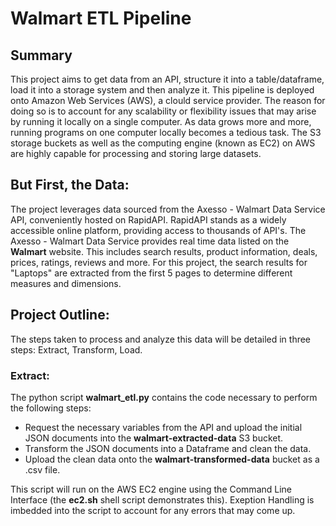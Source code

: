 # Walmart ETL Pipeline

## Summary
This project aims to get data from an API, structure it into a table/dataframe, load it into a storage system and then analyze it. This pipeline is deployed onto Amazon Web Services (AWS), a clould service provider. The reason for doing so is to account for any scalability or flexibility issues that may arise by running it locally on a single computer. As data  grows more and more, running programs on one computer locally becomes a tedious task. The S3 storage buckets as well as the computing engine (known as EC2) on AWS are highly capable for processing and storing large datasets.

## But First, the Data:
The project leverages data sourced from the Axesso - Walmart Data Service API, conveniently hosted on RapidAPI. RapidAPI stands as a widely accessible online platform, providing access to thousands of API's. 
The Axesso - Walmart Data Service provides real time data listed on the **Walmart** website. This includes search results, product information, deals, prices, ratings, reviews and more. For this project, the search results for "Laptops" are extracted from the first 5 pages to determine different measures and dimensions.

## Project Outline:
The steps taken to process and analyze this data will be detailed in three steps: Extract, Transform, Load.

### Extract:
The python script **walmart_etl.py** contains the code necessary to perform the following steps:
 * Request the necessary variables from the API and upload the initial JSON documents into the **walmart-extracted-data** S3 bucket.
 * Transform the JSON documents into a Dataframe and clean the data.
 * Upload the clean data onto the **walmart-transformed-data** bucket as a .csv file.

This script will run on the AWS EC2 engine using the Command Line Interface (the **ec2.sh** shell script demonstrates this). Exeption Handling is imbedded into the script to account for any errors that may come up. 




